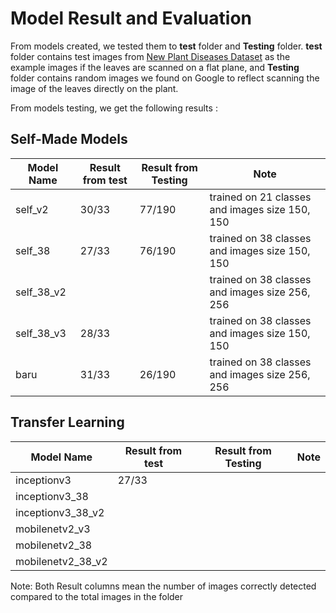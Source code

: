 # Model Result and Evaluation

From models created, we tested them to **test** folder and **Testing** folder. **test** folder contains test images from [New Plant Diseases Dataset](https://www.kaggle.com/datasets/vipoooool/new-plant-diseases-dataset) as the example images if the leaves are scanned on a flat plane, and **Testing** folder contains random images we found on Google to reflect scanning the image of the leaves directly on the plant.

From models testing, we get the following results :
## Self-Made Models
| Model Name  | Result from **test** | Result from **Testing** | Note |
| ----------- | -------------------- | ----------------------- | ---- |
| self_v2     | 30/33                | 77/190                  | trained on 21 classes and images size 150, 150  |
| self_38     | 27/33                | 76/190                  | trained on 38 classes and images size 150, 150  |
| self_38_v2  |                      |                         | trained on 38 classes and images size 256, 256  |
| self_38_v3  | 28/33                |                         | trained on 38 classes and images size 150, 150  |
| baru        | 31/33                | 26/190                  | trained on 38 classes and images size 256, 256  |

## Transfer Learning
| Model Name  | Result from **test** | Result from **Testing** | Note |
| ----------- | -------------------- | ----------------------- | ---- |
| inceptionv3       | 27/33          |                   |   |
| inceptionv3_38    |           |                        |   |
| inceptionv3_38_v2 |           |                        |   |
| mobilenetv2_v3    |           |                        |   |
| mobilenetv2_38    |           |                        |   |
| mobilenetv2_38_v2 |           |                        |

Note: Both Result columns mean the number of images correctly detected compared to the total images in the folder
